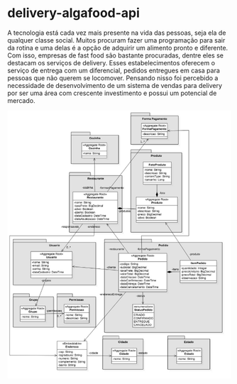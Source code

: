 # delivery-algafood-api
A tecnologia está cada vez mais presente na vida das pessoas, seja ela de qualquer classe social. Muitos procuram fazer uma programação para sair da rotina e uma delas é a opção de adquirir um alimento pronto e diferente. Com isso, empresas de fast food são bastante procuradas, dentre eles se destacam os serviços de delivery. Esses estabelecimentos oferecem o serviço de entrega com um diferencial, pedidos entregues em casa para pessoas que não querem se locomover. Pensando nisso foi percebido a necessidade de desenvolvimento de um sistema de vendas para delivery por ser uma área com crescente investimento e possui um potencial de mercado.
 
<picture>
  <img alt="Diagrama de classe da API." src="https://github.com/leoarcabold/delivery-algafood-api/blob/main/diagrama-de-classes-de-dominio.jpg">
</picture>
